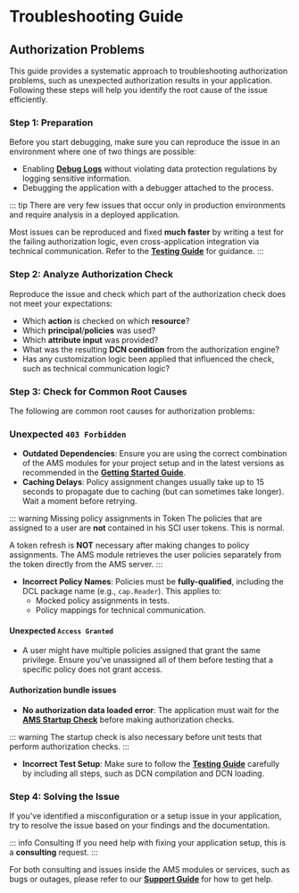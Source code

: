 # Troubleshooting Guide

## Authorization Problems

This guide provides a systematic approach to troubleshooting authorization problems, such as unexpected authorization results in your application. Following these steps will help you identify the root cause of the issue efficiently.

### Step 1: Preparation

Before you start debugging, make sure you can reproduce the issue in an environment where one of two things are possible:
- Enabling **[Debug Logs](/concepts/Logging#debug-logging)** without violating data protection regulations by logging sensitive information.
- Debugging the application with a debugger attached to the process.

::: tip
There are very few issues that occur only in production environments and require analysis in a deployed application.

Most issues can be reproduced and fixed **much faster** by writing a test for the failing authorization logic, even cross-application integration via technical communication.
Refer to the **[Testing Guide](/concepts/Testing)** for guidance.
:::

### Step 2: Analyze Authorization Check

Reproduce the issue and check which part of the authorization check does not meet your expectations:

- Which **action** is checked on which **resource**?
- Which **principal**/**policies** was used?
- Which **attribute input** was provided?
- What was the resulting **DCN condition** from the authorization engine?
- Has any customization logic been applied that influenced the check, such as technical communication logic?

### Step 3: Check for Common Root Causes

The following are common root causes for authorization problems:

### Unexpected `403 Forbidden`

- **Outdated Dependencies**: Ensure you are using the correct combination of the AMS modules for your project setup and in the latest versions as recommended in the **[Getting Started Guide](/concepts/GettingStarted.md)**.
- **Caching Delays**: Policy assignment changes usually take up to 15 seconds to propagate due to caching (but can sometimes take longer). Wait a moment before retrying.

::: warning Missing policy assignments in Token
The policies that are assigned to a user are **not** contained in his SCI user tokens. This is normal.

A token refresh is **NOT** necessary after making changes to policy assignments. The AMS module retrieves the user policies separately from the token directly from the AMS server.
:::

- **Incorrect Policy Names**: Policies must be **fully-qualified**, including the DCL package name (e.g., `cap.Reader`). This applies to:
   -   Mocked policy assignments in tests.
   -   Policy mappings for technical communication.

#### Unexpected `Access Granted`

- A user might have multiple policies assigned that grant the same privilege. Ensure you've unassigned all of them before testing that a specific policy does not grant access.

#### Authorization bundle issues

- **No authorization data loaded error**: The application must wait for the **[AMS Startup Check](/concepts/StartupCheck)** before making authorization checks.

::: warning
The startup check is also necessary before unit tests that perform authorization checks.
:::

- **Incorrect Test Setup**: Make sure to follow the **[Testing Guide](/concepts/Testing.md)** carefully by including all steps, such as DCN compilation and DCN loading.

### Step 4: Solving the Issue

If you've identified a misconfiguration or a setup issue in your application, try to resolve the issue based on your findings and the documentation.

::: info Consulting
If you need help with fixing your application setup, this is a **consulting** request.
:::

For both consulting and issues inside the AMS modules or services, such as bugs or outages, please refer to our **[Support Guide](/Support)** for how to get help.